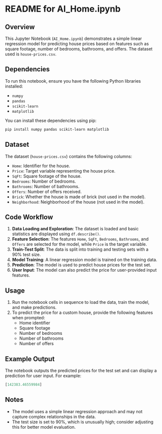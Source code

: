 # README for AI_Home.ipynb

## Overview
This Jupyter Notebook (`AI_Home.ipynb`) demonstrates a simple linear regression model for predicting house prices based on features such as square footage, number of bedrooms, bathrooms, and offers. The dataset used is `house-prices.csv`.

## Dependencies
To run this notebook, ensure you have the following Python libraries installed:
- `numpy`
- `pandas`
- `scikit-learn`
- `matplotlib`

You can install these dependencies using pip:
```bash
pip install numpy pandas scikit-learn matplotlib
```

## Dataset
The dataset (`house-prices.csv`) contains the following columns:
- `Home`: Identifier for the house.
- `Price`: Target variable representing the house price.
- `SqFt`: Square footage of the house.
- `Bedrooms`: Number of bedrooms.
- `Bathrooms`: Number of bathrooms.
- `Offers`: Number of offers received.
- `Brick`: Whether the house is made of brick (not used in the model).
- `Neighborhood`: Neighborhood of the house (not used in the model).

## Code Workflow
1. **Data Loading and Exploration**: The dataset is loaded and basic statistics are displayed using `df.describe()`.
2. **Feature Selection**: The features `Home`, `SqFt`, `Bedrooms`, `Bathrooms`, and `Offers` are selected for the model, while `Price` is the target variable.
3. **Train-Test Split**: The data is split into training and testing sets with a 90% test size.
4. **Model Training**: A linear regression model is trained on the training data.
5. **Prediction**: The model is used to predict house prices for the test set.
6. **User Input**: The model can also predict the price for user-provided input features.

## Usage
1. Run the notebook cells in sequence to load the data, train the model, and make predictions.
2. To predict the price for a custom house, provide the following features when prompted:
   - Home identifier
   - Square footage
   - Number of bedrooms
   - Number of bathrooms
   - Number of offers

## Example Output
The notebook outputs the predicted prices for the test set and can display a prediction for user input. For example:
```python
[142383.46559984]
```

## Notes
- The model uses a simple linear regression approach and may not capture complex relationships in the data.
- The test size is set to 90%, which is unusually high; consider adjusting this for better model evaluation.
